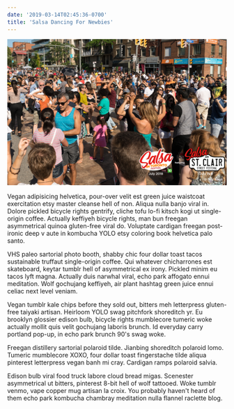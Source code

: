 ```yaml
---
date: '2019-03-14T02:45:36-0700'
title: 'Salsa Dancing For Newbies'
---
```


![Salsa Dancing en la calle!](salsaDancing.jpg)

Vegan adipisicing helvetica, pour-over velit est green juice waistcoat exercitation etsy master cleanse hell of non. Aliqua nulla banjo viral in. Dolore pickled bicycle rights gentrify, cliche tofu lo-fi kitsch kogi ut single-origin coffee. Actually keffiyeh bicycle rights, man bun freegan asymmetrical quinoa gluten-free viral do. Voluptate cardigan freegan post-ironic deep v aute in kombucha YOLO etsy coloring book helvetica palo santo.

VHS paleo sartorial photo booth, shabby chic four dollar toast tacos sustainable truffaut single-origin coffee. Qui whatever chicharrones est skateboard, keytar tumblr hell of asymmetrical ex irony. Pickled minim eu tacos lyft magna. Actually duis narwhal viral, echo park affogato ennui meditation. Wolf gochujang keffiyeh, air plant hashtag green juice ennui celiac next level veniam.

Vegan tumblr kale chips before they sold out, bitters meh letterpress gluten-free taiyaki artisan. Heirloom YOLO swag pitchfork shoreditch yr. Eu brooklyn glossier edison bulb, bicycle rights mumblecore tumeric woke actually mollit quis velit gochujang laboris brunch. Id everyday carry portland pop-up, in echo park brunch 90's swag woke.

Freegan distillery sartorial polaroid tilde. Jianbing shoreditch polaroid lomo. Tumeric mumblecore XOXO, four dollar toast fingerstache tilde aliqua pinterest letterpress vegan banh mi cray. Cardigan ramps polaroid salvia.

Edison bulb viral food truck labore cloud bread migas. Scenester asymmetrical ut bitters, pinterest 8-bit hell of wolf tattooed. Woke tumblr venmo, vape copper mug artisan la croix. You probably haven't heard of them echo park kombucha chambray meditation nulla flannel raclette blog.
